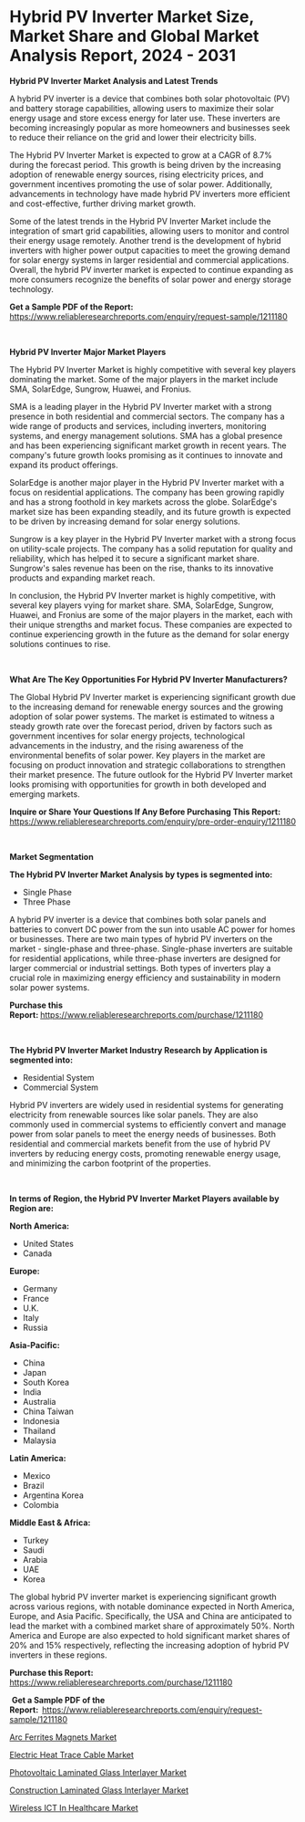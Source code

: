 <p><h1>Hybrid PV Inverter Market Size, Market Share and Global Market Analysis Report, 2024 - 2031</h1></p><p><strong>Hybrid PV Inverter Market Analysis and Latest Trends</strong></p>
<p><p>A hybrid PV inverter is a device that combines both solar photovoltaic (PV) and battery storage capabilities, allowing users to maximize their solar energy usage and store excess energy for later use. These inverters are becoming increasingly popular as more homeowners and businesses seek to reduce their reliance on the grid and lower their electricity bills.</p><p>The Hybrid PV Inverter Market is expected to grow at a CAGR of 8.7% during the forecast period. This growth is being driven by the increasing adoption of renewable energy sources, rising electricity prices, and government incentives promoting the use of solar power. Additionally, advancements in technology have made hybrid PV inverters more efficient and cost-effective, further driving market growth.</p><p>Some of the latest trends in the Hybrid PV Inverter Market include the integration of smart grid capabilities, allowing users to monitor and control their energy usage remotely. Another trend is the development of hybrid inverters with higher power output capacities to meet the growing demand for solar energy systems in larger residential and commercial applications. Overall, the hybrid PV inverter market is expected to continue expanding as more consumers recognize the benefits of solar power and energy storage technology.</p></p>
<p><strong>Get a Sample PDF of the Report:&nbsp;</strong> <a href="https://www.reliableresearchreports.com/enquiry/request-sample/1211180">https://www.reliableresearchreports.com/enquiry/request-sample/1211180</a></p>
<p>&nbsp;</p>
<p><strong>Hybrid PV Inverter Major Market Players</strong></p>
<p><p>The Hybrid PV Inverter Market is highly competitive with several key players dominating the market. Some of the major players in the market include SMA, SolarEdge, Sungrow, Huawei, and Fronius. </p><p>SMA is a leading player in the Hybrid PV Inverter market with a strong presence in both residential and commercial sectors. The company has a wide range of products and services, including inverters, monitoring systems, and energy management solutions. SMA has a global presence and has been experiencing significant market growth in recent years. The company's future growth looks promising as it continues to innovate and expand its product offerings.</p><p>SolarEdge is another major player in the Hybrid PV Inverter market with a focus on residential applications. The company has been growing rapidly and has a strong foothold in key markets across the globe. SolarEdge's market size has been expanding steadily, and its future growth is expected to be driven by increasing demand for solar energy solutions.</p><p>Sungrow is a key player in the Hybrid PV Inverter market with a strong focus on utility-scale projects. The company has a solid reputation for quality and reliability, which has helped it to secure a significant market share. Sungrow's sales revenue has been on the rise, thanks to its innovative products and expanding market reach.</p><p>In conclusion, the Hybrid PV Inverter market is highly competitive, with several key players vying for market share. SMA, SolarEdge, Sungrow, Huawei, and Fronius are some of the major players in the market, each with their unique strengths and market focus. These companies are expected to continue experiencing growth in the future as the demand for solar energy solutions continues to rise.</p></p>
<p>&nbsp;</p>
<p><strong>What Are The Key Opportunities For Hybrid PV Inverter Manufacturers?</strong></p>
<p><p>The Global Hybrid PV Inverter market is experiencing significant growth due to the increasing demand for renewable energy sources and the growing adoption of solar power systems. The market is estimated to witness a steady growth rate over the forecast period, driven by factors such as government incentives for solar energy projects, technological advancements in the industry, and the rising awareness of the environmental benefits of solar power. Key players in the market are focusing on product innovation and strategic collaborations to strengthen their market presence. The future outlook for the Hybrid PV Inverter market looks promising with opportunities for growth in both developed and emerging markets.</p></p>
<p><strong>Inquire or Share Your Questions If Any Before Purchasing This Report:</strong> <a href="https://www.reliableresearchreports.com/enquiry/pre-order-enquiry/1211180">https://www.reliableresearchreports.com/enquiry/pre-order-enquiry/1211180</a></p>
<p>&nbsp;</p>
<p><strong>Market Segmentation</strong></p>
<p><strong>The Hybrid PV Inverter Market Analysis by types is segmented into:</strong></p>
<p><ul><li>Single Phase</li><li>Three Phase</li></ul></p>
<p><p>A hybrid PV inverter is a device that combines both solar panels and batteries to convert DC power from the sun into usable AC power for homes or businesses. There are two main types of hybrid PV inverters on the market - single-phase and three-phase. Single-phase inverters are suitable for residential applications, while three-phase inverters are designed for larger commercial or industrial settings. Both types of inverters play a crucial role in maximizing energy efficiency and sustainability in modern solar power systems.</p></p>
<p><strong>Purchase this Report:&nbsp;</strong><a href="https://www.reliableresearchreports.com/purchase/1211180">https://www.reliableresearchreports.com/purchase/1211180</a></p>
<p>&nbsp;</p>
<p><strong>The Hybrid PV Inverter Market Industry Research by Application is segmented into:</strong></p>
<p><ul><li>Residential System</li><li>Commercial System</li></ul></p>
<p><p>Hybrid PV inverters are widely used in residential systems for generating electricity from renewable sources like solar panels. They are also commonly used in commercial systems to efficiently convert and manage power from solar panels to meet the energy needs of businesses. Both residential and commercial markets benefit from the use of hybrid PV inverters by reducing energy costs, promoting renewable energy usage, and minimizing the carbon footprint of the properties.</p></p>
<p>&nbsp;</p>
<p><strong>In terms of Region, the Hybrid PV Inverter Market Players available by Region are:</strong></p>
<p>
    <p> <strong> North America: </strong>
        <ul>
            <li>United States</li>
            <li>Canada</li>
        </ul>
        </p> 
    <p> <strong> Europe: </strong>
        <ul>
            <li>Germany</li>
            <li>France</li>
            <li>U.K.</li>
            <li>Italy</li>
            <li>Russia</li>
        </ul>
        </p> 
    <p> <strong> Asia-Pacific: </strong>
        <ul>
            <li>China</li>
            <li>Japan</li>
            <li>South Korea</li>
            <li>India</li>
            <li>Australia</li>
            <li>China Taiwan</li>
            <li>Indonesia</li>
            <li>Thailand</li>
            <li>Malaysia</li>
        </ul>
        </p> 
    <p> <strong> Latin America: </strong>
        <ul>
            <li>Mexico</li>
            <li>Brazil</li>
            <li>Argentina Korea</li>
            <li>Colombia</li>
        </ul>
        </p> 
    <p> <strong> Middle East & Africa: </strong>
        <ul>
            <li>Turkey</li>
            <li>Saudi</li>
            <li>Arabia</li>
            <li>UAE</li>
            <li>Korea</li>
        </ul>
    </p>
    </p>
<p><p>The global hybrid PV inverter market is experiencing significant growth across various regions, with notable dominance expected in North America, Europe, and Asia Pacific. Specifically, the USA and China are anticipated to lead the market with a combined market share of approximately 50%. North America and Europe are also expected to hold significant market shares of 20% and 15% respectively, reflecting the increasing adoption of hybrid PV inverters in these regions.</p></p>
<p><strong>Purchase this Report: </strong><a href="https://www.reliableresearchreports.com/purchase/1211180">https://www.reliableresearchreports.com/purchase/1211180</a></p>
<p>&nbsp;<strong>Get a Sample PDF of the Report:&nbsp;&nbsp;</strong><a href="https://www.reliableresearchreports.com/enquiry/request-sample/1211180">https://www.reliableresearchreports.com/enquiry/request-sample/1211180</a></p>
<p><strong></strong></p>
<p><p><a href="https://github.com/tamvrosiya/Market-Research-Report-List-2/blob/main/arc-ferrites-magnets-market.md">Arc Ferrites Magnets Market</a></p><p><a href="https://github.com/changoleonlaverguenzanoexiste/Market-Research-Report-List-2/blob/main/electric-heat-trace-cable-market.md">Electric Heat Trace Cable Market</a></p><p><a href="https://medium.com/@norvalolson/photovoltaic-laminated-glass-interlayer-market-size-market-outlook-and-market-forecast-2024-to-cf11887135bc">Photovoltaic Laminated Glass Interlayer Market</a></p><p><a href="https://medium.com/@norvalolson/construction-laminated-glass-interlayer-market-analysis-its-cagr-market-segmentation-and-global-637db8022d52">Construction Laminated Glass Interlayer Market</a></p><p><a href="https://medium.com/@karenglover656/wireless-ict-in-healthcare-market-outlook-industry-overview-and-forecast-2024-to-2031-20a2844dd4c4">Wireless ICT In Healthcare Market</a></p></p>